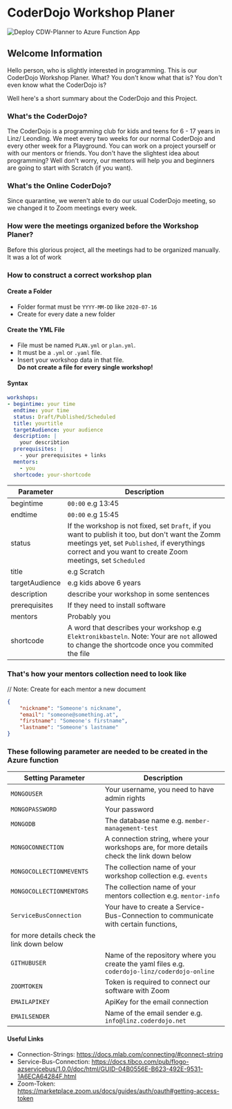 # CoderDojo Workshop Planer

![Deploy CDW-Planner to Azure Function App](https://github.com/coderdojo-linz/coderdojo-workshop-planner/workflows/Deploy%20CDW-Planner%20to%20Azure%20Function%20App/badge.svg)

## Welcome Information

Hello person, who is slightly interested in programming. This is our CoderDojo Workshop Planer.
What? You don't know what that is? You don't even know what the CoderDojo is?

Well here's a short summary about the CoderDojo and this Project.

### What's the CoderDojo?

The CoderDojo is a programming club for kids and teens for 6 - 17 years in Linz/ Leonding.
We meet every two weeks for our normal CoderDojo and every other week for a Playground.
You can work on a project yourself or with our mentors or friends.
You don't have the slightest idea about programming? 
Well don't worry, our mentors will help you and beginners are going to start with Scratch (if you want).

### What's the Online CoderDojo?

Since quarantine, we weren't able to do our usual CoderDojo meeting, so we changed it to Zoom meetings every week.

### How were the meetings organized before the Workshop Planer?

Before this glorious project, all the meetings had to be organized manually. 
It was a lot of work


### How to construct a correct workshop plan

#### Create a Folder

+ Folder format must be `YYYY-MM-DD` like `2020-07-16`
+ Create for every date a new folder

#### Create the YML File

+ File must be named `PLAN.yml` or `plan.yml`.
+ It must be a `.yml` or `.yaml` file.
+ Insert your workshop data in that file. <br><b>Do not create a file for every single workshop!</b>

#### Syntax

```yml
workshops:
- begintime: your time
  endtime: your time
  status: Draft/Published/Scheduled
  title: yourtitle
  targetAudience: your audience
  description: |
    your describtion
  prerequisites: |
    - your prerequisites + links
  mentors:
    - you
  shortcode: your-shortcode
```

| Parameter     | Description |
| ------------  | ----------- |
|begintime      |`00:00` e.g 13:45|
|endtime        |`00:00` e.g 15:45|
|status         | If the workshop is not fixed, set `Draft`, if you want to publish it too, but don't want the Zomm meetings yet, set `Published`, if everythings correct and you want to create Zoom meetings, set `Scheduled`|
|title          | e.g Scratch|
|targetAudience | e.g kids above 6 years|
|description    | describe your workshop in some sentences|
|prerequisites  | If they need to install software|
|mentors        | Probably you|
|shortcode      | A word that describes your workshop e.g `Elektronikbasteln`. Note: Your are `not` allowed to change the shortcode once you commited the file|


### That's how your mentors collection need to look like
// Note: Create for each mentor a new document
```json
{
    "nickname": "Someone's nickname",
    "email": "someone@something.at",
    "firstname": "Someone's firstname",
    "lastname": "Someone's lastname"
}
```

### These following parameter are needed to be created in the Azure function

| Setting Parameter        | Description |
| ------------             | ----------- |
|`MONGOUSER`               |Your username, you need to have admin rights|
|`MONGOPASSWORD`           |Your password|
|`MONGODB`                 |The database name e.g. `member-management-test`|
|`MONGOCONNECTION`         |A connection string, where your workshops are, for more details check the link down below|
|`MONGOCOLLECTIONMEVENTS`  |The collection name of your workshop collection e.g. `events`|
|`MONGOCOLLECTIONMENTORS`  |The collection name of your mentors collection e.g. `mentor-info`|
|`ServiceBusConnection`    |Your have to create a Service-Bus-Connection to communicate with certain functions, 
                            for more details check the link down below |
|`GITHUBUSER`              |Name of the repository where you create the yaml files e.g. `coderdojo-linz/coderdojo-online`|
|`ZOOMTOKEN`               |Token is required to connect our software with Zoom|
|`EMAILAPIKEY`             |ApiKey for the email connection|
|`EMAILSENDER`             |Name of the email sender e.g. `info@linz.coderdojo.net`|

#### Useful Links
+ Connection-Strings: https://docs.mlab.com/connecting/#connect-string
+ Service-Bus-Connection: https://docs.tibco.com/pub/flogo-azservicebus/1.0.0/doc/html/GUID-04B0556E-B623-492E-9531-1A6ECA64284F.html
+ Zoom-Token: https://marketplace.zoom.us/docs/guides/auth/oauth#getting-access-token


